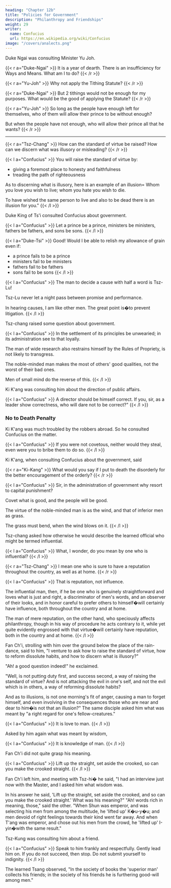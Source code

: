 ```yaml
---
heading: "Chapter 12b"
title: "Policies for Government"
description: "Philanthropy and Friendships"
weight: 29
writer:
  name: Confucius
  url: https://en.wikipedia.org/wiki/Confucius
image: "/covers/analects.png"
---
```



Duke Ngai was consulting Minister Yu Joh. 

{{< r a="Duke-Ngai" >}}
It is a year of dearth. There is an insufficiency for Ways and Means. What am I to do?
{{< /r >}}

{{< r a="Yu-Joh" >}}
Why not apply the Tithing Statute?
{{< /r >}}

{{< r a="Duke-Ngai" >}}
But 2 tithings would not be enough for my purposes. What would be the good of applying the Statute?
{{< /r >}}

{{< r a="Yu-Joh" >}}
So long as the people have enough left for themselves, who of them will allow their prince to be without enough? 

But when the people have not enough, who will allow their prince all that he wants?
{{< /r >}}

---

{{< r a="Tsz-Chang" >}}
How can the standard of virtue be raised? How can we discern what was illusory or misleading? 
{{< /r >}}

{{< l a="Confucius" >}}
You will raise the standard of virtue by:
- giving a foremost place to honesty and faithfulness
- treading the path of righteousness

As to discerning what is illusory, here is an example of an illusion= Whom you love you wish to live; whom you hate you wish to die. 

To have wished the same person to live and also to be dead there is an illusion for you." 
{{< /l >}}


Duke King of Ts'i consulted Confucius about government. 

{{< l a="Confucius" >}}
Let a prince be a prince, ministers be ministers, fathers be fathers, and sons be sons.
{{< /l >}}

{{< l a="Duke-Tsi" >}}
Good! Would I be able to relish my allowance of grain even if:
- a prince fails to be a prince
- ministers fail to be ministers
- fathers fail to be fathers
- sons fail to be sons
{{< /l >}}


{{< l a="Confucius" >}}
The man to decide a cause with half a word is Tsz-Lu!

Tsz-Lu never let a night pass between promise and performance.

In hearing causes, I am like other men. The great point is�to prevent litigation.
{{< /l >}}


Tsz-chang raised some question about government.

{{< l a="Confucius" >}}
In the settlement of its principles be unwearied; in its administration see to that loyally.

The man of wide research also restrains himself by the Rules of Propriety, is not likely to transgress.

The noble-minded man makes the most of others' good qualities, not the worst of their bad ones. 

Men of small mind do the reverse of this.
{{< /l >}}


Ki K'ang was consulting him about the direction of public affairs. 

{{< l a="Confucius" >}}
A director should be himself correct. If you, sir, as a leader show correctness, who will dare not to be correct?" 
{{< /l >}}


### No to Death Penalty

Ki K'ang was much troubled by the robbers abroad. So he consulted Confucius on the matter. 

{{< l a="Confucius" >}}
If you were not covetous, neither would they steal, even were you to bribe them to do so.
{{< /l >}}

Ki K'ang, when consulting Confucius about the government, said

{{< r a="Ki-Kang" >}}
What would you say if I put to death the disorderly for the better encouragement of the orderly?
{{< /r >}}

{{< l a="Confucius" >}}
Sir, in the administration of government why resort to capital punishment? 

Covet what is good, and the people will be good.

The virtue of the noble-minded man is as the wind, and that of inferior men as grass.

The grass must bend, when the wind blows on it.
{{< /l >}}


Tsz-chang asked how otherwise he would describe the learned official who might be termed influential. 

{{< l a="Confucius" >}}
What, I wonder, do you mean by one who is influential?
{{< /l >}}

{{< r a="Tsz-Chang" >}}
I mean one who is sure to have a reputation throughout the country, as well as at home.
{{< /r >}}

{{< l a="Confucius" >}}
That is reputation, not influence. 

The influential man, then, if he be one who is genuinely straightforward and loves what is just and right, a discriminator of men's words, and an observer of their looks, and in honor careful to prefer others to himself�will certainly have influence, both throughout the country and at home. 

The man of mere reputation, on the other hand, who speciously affects philanthropy, though in his way of procedure he acts contrary to it, while yet quite evidently engrossed with that virtue�will certainly have reputation, both in the country and at home.
{{< /l >}}


Fan Ch'i, strolling with him over the ground below the place of the rain-dance, said to him, "I venture to ask how to raise the standard of virtue, how to reform dissolute habits, and how to discern what is illusory?" 

"Ah! a good question indeed!" he exclaimed. 

"Well, is not putting duty first, and success second, a way of raising the standard of virtue? And is not attacking the evil in one's self, and not the evil which is in others, a way of reforming dissolute habits? 

And as to illusions, is not one morning's fit of anger, causing a man to forget himself, and even involving in the consequences those who are near and dear to him�is not that an illusion?" The same disciple asked him what was meant by "a right regard for one's fellow-creatures." 


{{< l a="Confucius" >}}
It is love to man.
{{< /l >}}

Asked by him again what was meant by wisdom, 

{{< l a="Confucius" >}}
It is knowledge of man.
{{< /l >}}

 Fan Ch'i did not quite grasp his meaning.

{{< l a="Confucius" >}}
Lift up the straight, set aside the crooked, so can you make the crooked straight.
{{< /l >}}

Fan Ch'i left him, and meeting with Tsz-hi� he said, "I had an interview just now with the Master, and I asked him what wisdom was. 

In his answer he said, 'Lift up the straight, set aside the crooked, and so can you make the crooked straight.' What was his meaning?" "Ah! words rich in meaning, those," said the other. "When Shun was emperor, and was selecting his men from among the multitude, he 'lifted up' K�u-y�u; and men devoid of right feelings towards their kind went far away. And when T'ang was emperor, and chose out his men from the crowd, he 'lifted up' I-yin�with the same result." 

Tsz-Kung was consulting him about a friend. 

{{< l a="Confucius" >}}
Speak to him frankly and respectfully. Gently lead him on. If you do not succeed, then stop. Do not submit yourself to indignity.
{{< /l >}}

The learned Tsang observed, "In the society of books the 'superior man' collects his friends; in the society of his friends he is furthering good-will among men."

<!-- [Footnote 29=  From Confucius, it is generally thought.] -->
